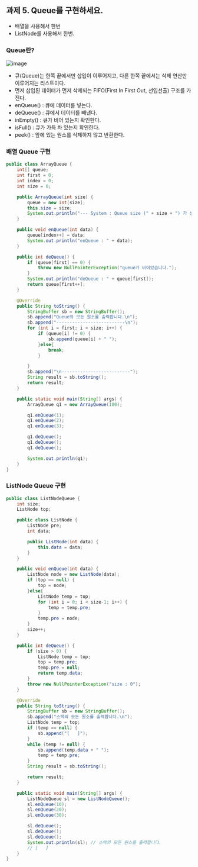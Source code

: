 ## 과제 5. Queue를 구현하세요.
- 배열을 사용해서 한번
- ListNode를 사용해서 한번.
### Queue란?
 ![image](https://user-images.githubusercontent.com/85390517/191747847-9207d18a-b7e2-4f56-aff7-2c0119265049.png)

-	큐(Queue)는 한쪽 끝에서만 삽입이 이루어지고, 다른 한쪽 끝에서는 삭제 연산만 이루어지는 리스트이다.
-	먼저 삽입된 데이터가 먼저 삭제되는 FIFO(First In First Out, 선입선출) 구조를 가진다.
-	enQueue() : 큐에 데이터를 넣는다.
-	deQueue() : 큐에서 데이터를 빼낸다.
-	inEmpty() : 큐가 비어 있는지 확인한다.
-	isFull() : 큐가 가득 차 있는지 확인한다.
-	peek() : 앞에 있는 원소를 삭제하지 않고 반환한다.

### 배열 Queue 구현
```java
public class ArrayQueue {
    int[] queue;
    int first = 0;
    int index = 0;
    int size = 0;

    public ArrayQueue(int size) {
        queue = new int[size];
        this.size = size;
        System.out.println("--- System : Queue size (" + size + ") 가 생성 되었습니다. ---");
    }

    public void enQueue(int data) {
        queue[index++] = data;
        System.out.println("enQueue : " + data);
    }

    public int deQueue() {
        if (queue[first] == 0) {
            throw new NullPointerException("queue가 비어있습니다.");
        }
        System.out.println("deQueue : " + queue[first]);
        return queue[first++];
    }

    @Override
    public String toString() {
        StringBuffer sb = new StringBuffer();
        sb.append("Queue의 모든 원소를 출력합니다.\n");
        sb.append("--------------------------\n");
        for (int i = first; i < size; i++) {
            if (queue[i] != 0) {
                sb.append(queue[i] + " ");
            }else{
                break;
            }

        }
        sb.append("\n--------------------------");
        String result = sb.toString();
        return result;
    }

    public static void main(String[] args) {
        ArrayQueue q1 = new ArrayQueue(100);

        q1.enQueue(1);
        q1.enQueue(2);
        q1.enQueue(3);

        q1.deQueue();
        q1.deQueue();
        q1.deQueue();

        System.out.println(q1);
    }
}
```

### ListNode Queue 구현
```java
public class ListNodeQueue {
    int size;
    ListNode top;

    public class ListNode {
        ListNode pre;
        int data;

        public ListNode(int data) {
            this.data = data;
        }
    }

    public void enQueue(int data) {
        ListNode node = new ListNode(data);
        if (top == null) {
            top = node;
        }else{
            ListNode temp = top;
            for (int i = 0; i < size-1; i++) {
                temp = temp.pre;
            }
            temp.pre = node;
        }
        size++;
    }

    public int deQueue() {
        if (size > 0) {
            ListNode temp = top;
            top = temp.pre;
            temp.pre = null;
            return temp.data;
        }
        throw new NullPointerException("size : 0");
    }

    @Override
    public String toString() {
        StringBuffer sb = new StringBuffer();
        sb.append("스택의 모든 원소를 출력합니다.\n");
        ListNode temp = top;
        if (temp == null) {
            sb.append("[   ]");
        }
        while (temp != null) {
            sb.append(temp.data + " ");
            temp = temp.pre;
        }
        String result = sb.toString();

        return result;
    }

    public static void main(String[] args) {
        ListNodeQueue sl = new ListNodeQueue();
        sl.enQueue(10);
        sl.enQueue(20);
        sl.enQueue(30);

        sl.deQueue();
        sl.deQueue();
        sl.deQueue();
        System.out.println(sl); // 스택의 모든 원소를 출력합니다.
        // [   ]
    }
}
```
